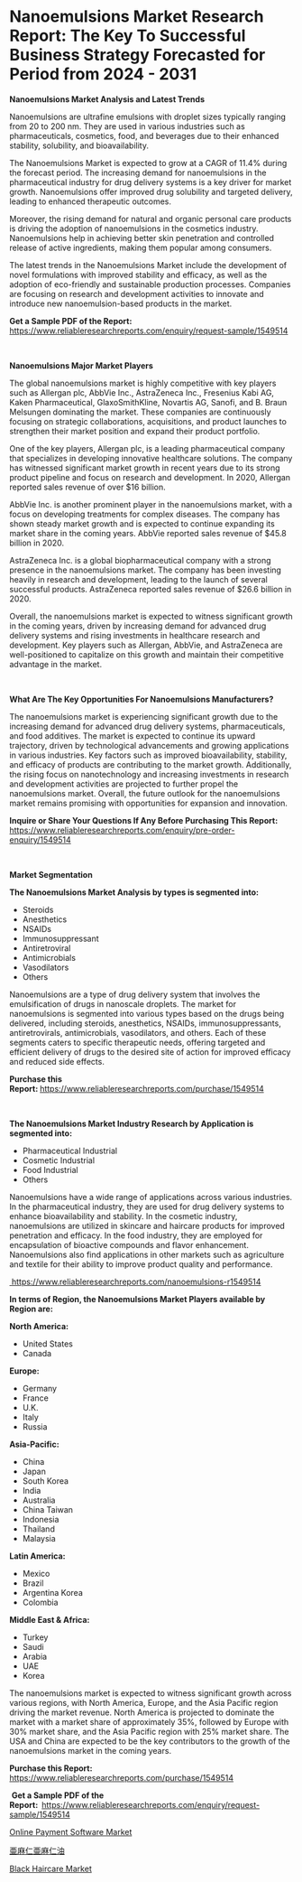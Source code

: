 <p><h1>Nanoemulsions Market Research Report: The Key To Successful Business Strategy Forecasted for Period from 2024 - 2031</h1></p><p><strong>Nanoemulsions Market Analysis and Latest Trends</strong></p>
<p><p>Nanoemulsions are ultrafine emulsions with droplet sizes typically ranging from 20 to 200 nm. They are used in various industries such as pharmaceuticals, cosmetics, food, and beverages due to their enhanced stability, solubility, and bioavailability.</p><p>The Nanoemulsions Market is expected to grow at a CAGR of 11.4% during the forecast period. The increasing demand for nanoemulsions in the pharmaceutical industry for drug delivery systems is a key driver for market growth. Nanoemulsions offer improved drug solubility and targeted delivery, leading to enhanced therapeutic outcomes.</p><p>Moreover, the rising demand for natural and organic personal care products is driving the adoption of nanoemulsions in the cosmetics industry. Nanoemulsions help in achieving better skin penetration and controlled release of active ingredients, making them popular among consumers.</p><p>The latest trends in the Nanoemulsions Market include the development of novel formulations with improved stability and efficacy, as well as the adoption of eco-friendly and sustainable production processes. Companies are focusing on research and development activities to innovate and introduce new nanoemulsion-based products in the market.</p></p>
<p><strong>Get a Sample PDF of the Report:&nbsp;</strong> <a href="https://www.reliableresearchreports.com/enquiry/request-sample/1549514">https://www.reliableresearchreports.com/enquiry/request-sample/1549514</a></p>
<p>&nbsp;</p>
<p><strong>Nanoemulsions Major Market Players</strong></p>
<p><p>The global nanoemulsions market is highly competitive with key players such as Allergan plc, AbbVie Inc., AstraZeneca Inc., Fresenius Kabi AG, Kaken Pharmaceutical, GlaxoSmithKline, Novartis AG, Sanofi, and B. Braun Melsungen dominating the market. These companies are continuously focusing on strategic collaborations, acquisitions, and product launches to strengthen their market position and expand their product portfolio.</p><p>One of the key players, Allergan plc, is a leading pharmaceutical company that specializes in developing innovative healthcare solutions. The company has witnessed significant market growth in recent years due to its strong product pipeline and focus on research and development. In 2020, Allergan reported sales revenue of over $16 billion.</p><p>AbbVie Inc. is another prominent player in the nanoemulsions market, with a focus on developing treatments for complex diseases. The company has shown steady market growth and is expected to continue expanding its market share in the coming years. AbbVie reported sales revenue of $45.8 billion in 2020.</p><p>AstraZeneca Inc. is a global biopharmaceutical company with a strong presence in the nanoemulsions market. The company has been investing heavily in research and development, leading to the launch of several successful products. AstraZeneca reported sales revenue of $26.6 billion in 2020.</p><p>Overall, the nanoemulsions market is expected to witness significant growth in the coming years, driven by increasing demand for advanced drug delivery systems and rising investments in healthcare research and development. Key players such as Allergan, AbbVie, and AstraZeneca are well-positioned to capitalize on this growth and maintain their competitive advantage in the market.</p></p>
<p>&nbsp;</p>
<p><strong>What Are The Key Opportunities For Nanoemulsions Manufacturers?</strong></p>
<p><p>The nanoemulsions market is experiencing significant growth due to the increasing demand for advanced drug delivery systems, pharmaceuticals, and food additives. The market is expected to continue its upward trajectory, driven by technological advancements and growing applications in various industries. Key factors such as improved bioavailability, stability, and efficacy of products are contributing to the market growth. Additionally, the rising focus on nanotechnology and increasing investments in research and development activities are projected to further propel the nanoemulsions market. Overall, the future outlook for the nanoemulsions market remains promising with opportunities for expansion and innovation.</p></p>
<p><strong>Inquire or Share Your Questions If Any Before Purchasing This Report:</strong> <a href="https://www.reliableresearchreports.com/enquiry/pre-order-enquiry/1549514">https://www.reliableresearchreports.com/enquiry/pre-order-enquiry/1549514</a></p>
<p>&nbsp;</p>
<p><strong>Market Segmentation</strong></p>
<p><strong>The Nanoemulsions Market Analysis by types is segmented into:</strong></p>
<p><ul><li>Steroids</li><li>Anesthetics</li><li>NSAIDs</li><li>Immunosuppressant</li><li>Antiretroviral</li><li>Antimicrobials</li><li>Vasodilators</li><li>Others</li></ul></p>
<p><p>Nanoemulsions are a type of drug delivery system that involves the emulsification of drugs in nanoscale droplets. The market for nanoemulsions is segmented into various types based on the drugs being delivered, including steroids, anesthetics, NSAIDs, immunosuppressants, antiretrovirals, antimicrobials, vasodilators, and others. Each of these segments caters to specific therapeutic needs, offering targeted and efficient delivery of drugs to the desired site of action for improved efficacy and reduced side effects.</p></p>
<p><strong>Purchase this Report:&nbsp;</strong><a href="https://www.reliableresearchreports.com/purchase/1549514">https://www.reliableresearchreports.com/purchase/1549514</a></p>
<p>&nbsp;</p>
<p><strong>The Nanoemulsions Market Industry Research by Application is segmented into:</strong></p>
<p><ul><li>Pharmaceutical Industrial</li><li>Cosmetic Industrial</li><li>Food Industrial</li><li>Others</li></ul></p>
<p><p>Nanoemulsions have a wide range of applications across various industries. In the pharmaceutical industry, they are used for drug delivery systems to enhance bioavailability and stability. In the cosmetic industry, nanoemulsions are utilized in skincare and haircare products for improved penetration and efficacy. In the food industry, they are employed for encapsulation of bioactive compounds and flavor enhancement. Nanoemulsions also find applications in other markets such as agriculture and textile for their ability to improve product quality and performance.</p></p>
<p><a href="https://www.reliableresearchreports.com/nanoemulsions-r1549514">&nbsp;https://www.reliableresearchreports.com/nanoemulsions-r1549514</a></p>
<p><strong>In terms of Region, the Nanoemulsions Market Players available by Region are:</strong></p>
<p>
    <p> <strong> North America: </strong>
        <ul>
            <li>United States</li>
            <li>Canada</li>
        </ul>
        </p> 
    <p> <strong> Europe: </strong>
        <ul>
            <li>Germany</li>
            <li>France</li>
            <li>U.K.</li>
            <li>Italy</li>
            <li>Russia</li>
        </ul>
        </p> 
    <p> <strong> Asia-Pacific: </strong>
        <ul>
            <li>China</li>
            <li>Japan</li>
            <li>South Korea</li>
            <li>India</li>
            <li>Australia</li>
            <li>China Taiwan</li>
            <li>Indonesia</li>
            <li>Thailand</li>
            <li>Malaysia</li>
        </ul>
        </p> 
    <p> <strong> Latin America: </strong>
        <ul>
            <li>Mexico</li>
            <li>Brazil</li>
            <li>Argentina Korea</li>
            <li>Colombia</li>
        </ul>
        </p> 
    <p> <strong> Middle East & Africa: </strong>
        <ul>
            <li>Turkey</li>
            <li>Saudi</li>
            <li>Arabia</li>
            <li>UAE</li>
            <li>Korea</li>
        </ul>
    </p>
    </p>
<p><p>The nanoemulsions market is expected to witness significant growth across various regions, with North America, Europe, and the Asia Pacific region driving the market revenue. North America is projected to dominate the market with a market share of approximately 35%, followed by Europe with 30% market share, and the Asia Pacific region with 25% market share. The USA and China are expected to be the key contributors to the growth of the nanoemulsions market in the coming years.</p></p>
<p><strong>Purchase this Report: </strong><a href="https://www.reliableresearchreports.com/purchase/1549514">https://www.reliableresearchreports.com/purchase/1549514</a></p>
<p>&nbsp;<strong>Get a Sample PDF of the Report:&nbsp;&nbsp;</strong><a href="https://www.reliableresearchreports.com/enquiry/request-sample/1549514">https://www.reliableresearchreports.com/enquiry/request-sample/1549514</a></p>
<p><strong></strong></p>
<p><p><a href="https://github.com/nusratjahan12006/Market-Research-Report-List-1/blob/main/online-payment-software-market.md">Online Payment Software Market</a></p><p><a href="https://github.com/avwofrml53535/Market-Research-Report-List-3/blob/main/7424624177768.md">亜麻仁亜麻仁油</a></p><p><a href="https://github.com/JameTravis/Market-Research-Report-List-5/blob/main/black-haircare-market.md">Black Haircare Market</a></p></p>